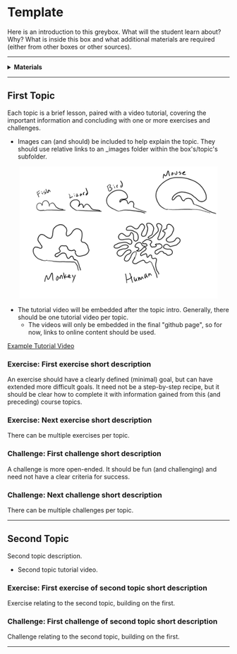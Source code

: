 # Template

Here is an introduction to this greybox. What will the student learn about? Why? What is inside this box and what additional materials are required (either from other boxes or other sources).

----

<details><summary><b>Materials</b></summary><p>

Contents|Description| # |Data|Link|
:-------|:----------|:-:|:--:|:--:|
Thing|Description of thing|2|[*](_data/datasheets/thing_datasheet.pdf)|[*](https://lastblackbox.training)
Other thing|Description of another thing|1|-|-

Required|Description| # |Box|
:-------|:----------|:-:|:-:|
Tool| Description of tool in white box|1|[white](/boxes/white/README.md)|
Thing (other box)| Description of thing in another box|1|[other](/boxes/other/README.md)|
Thing (another box)| Description of thing in another box|3|[another](/boxes/another/README.md)|
Thing (no box)| Description of thing in another box|1|-|

</p></details>

----

## First Topic

Each topic is a brief lesson, paired with a video tutorial, covering the important information and concluding with one or more exercises and challenges.

- Images can (and should) be included to help explain the topic. They should use relative links to an _images folder within the box's/topic's subfolder.

<p align="center">
<img src="_images/example.png" alt="Example Image" width="450" height="300">
<p>

- The tutorial video will be embedded after the topic intro. Generally, there should be one tutorial video per topic.
  - The videos will only be embedded in the final "github page", so for now, links to online content should be used.

[Example Tutorial Video](https://vimeo.com/429214252)

### Exercise: First exercise short description

An exercise should have a clearly defined (minimal) goal, but can have extended more difficult goals. It need not be a step-by-step recipe, but it should be clear how to complete it with information gained from this (and preceding) course topics.

### Exercise: Next exercise short description

There can be multiple exercises per topic.

### Challenge: First challenge short description

A challenge is more open-ended. It should be fun (and challenging) and need not have a clear criteria for success.

### Challenge: Next challenge short description

There can be multiple challenges per topic.

----

## Second Topic

Second topic description.

- Second topic tutorial video.

### Exercise: First exercise of second topic short description

Exercise relating to the second topic, building on the first.

### Challenge: First challenge of second topic short description

Challenge relating to the second topic, building on the first.

----
